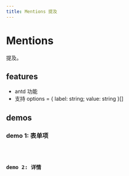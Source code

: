 ```yaml
---
title: Mentions 提及
---
```


# Mentions

提及。

## features

- antd 功能
- 支持 options = { label: string; value: string }[]

## demos

### demo 1: 表单项

<code src="./mentions/field" />

### demo 2: 详情

<code src="./mentions/detail" />
